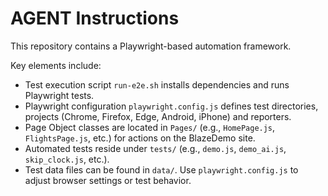 # AGENT Instructions

This repository contains a Playwright-based automation framework.

Key elements include:

- Test execution script `run-e2e.sh` installs dependencies and runs Playwright tests.
- Playwright configuration `playwright.config.js` defines test directories, projects (Chrome, Firefox, Edge, Android, iPhone) and reporters.
- Page Object classes are located in `Pages/` (e.g., `HomePage.js`, `FlightsPage.js`, etc.) for actions on the BlazeDemo site.
- Automated tests reside under `tests/` (e.g., `demo.js`, `demo_ai.js`, `skip_clock.js`, etc.).
- Test data files can be found in `data/`.
Use `playwright.config.js` to adjust browser settings or test behavior.
